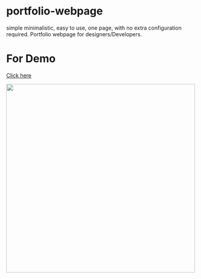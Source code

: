 # portfolio-webpage
simple minimalistic, easy to use, one page, with no extra configuration required. Portfolio webpage for designers/Developers.

# For Demo
 <a href="https://shivamkapasia0.github.io/portfolio-webpage/"><u>Click here</u></a>
 
 <img src="https://github.com/shivamkapasia0/portfolio-webpage/blob/master/websiteScreenshot.png" width="500" height="500" />
